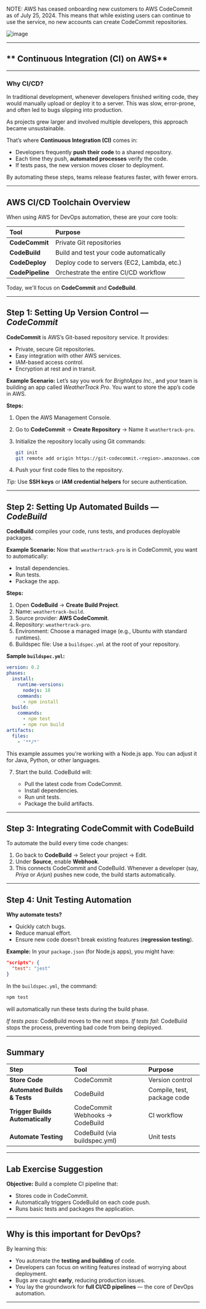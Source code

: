 NOTE: AWS has ceased onboarding new customers to AWS CodeCommit as of July 25, 2024. This means that while existing users can continue to use the service, no new accounts can create CodeCommit repositories.

![image](https://github.com/user-attachments/assets/fc7ac995-6cad-4797-8988-311cc6add283)


---

##  ** Continuous Integration (CI) on AWS**

---

###  Why CI/CD?

In traditional development, whenever developers finished writing code, they would manually upload or deploy it to a server. This was slow, error-prone, and often led to bugs slipping into production.

As projects grew larger and involved multiple developers, this approach became unsustainable.

That’s where **Continuous Integration (CI)** comes in:

* Developers frequently **push their code** to a shared repository.
* Each time they push, **automated processes** verify the code.
* If tests pass, the new version moves closer to deployment.

By automating these steps, teams release features faster, with fewer errors.

---

##  **AWS CI/CD Toolchain Overview**

When using AWS for DevOps automation, these are your core tools:

| Tool             | Purpose                                    |
| :--------------- | :----------------------------------------- |
| **CodeCommit**   | Private Git repositories                   |
| **CodeBuild**    | Build and test your code automatically     |
| **CodeDeploy**   | Deploy code to servers (EC2, Lambda, etc.) |
| **CodePipeline** | Orchestrate the entire CI/CD workflow      |

Today, we'll focus on **CodeCommit** and **CodeBuild**.

---

##  Step 1: Setting Up Version Control — *CodeCommit*

**CodeCommit** is AWS’s Git-based repository service.
It provides:

* Private, secure Git repositories.
* Easy integration with other AWS services.
* IAM-based access control.
* Encryption at rest and in transit.

**Example Scenario:**
Let’s say you work for *BrightApps Inc.*, and your team is building an app called *WeatherTrack Pro*. You want to store the app’s code in AWS.

**Steps:**

1. Open the AWS Management Console.

2. Go to **CodeCommit** → **Create Repository** → Name it `weathertrack-pro`.

3. Initialize the repository locally using Git commands:

   ```bash
   git init
   git remote add origin https://git-codecommit.<region>.amazonaws.com/v1/repos/weathertrack-pro
   ```

4. Push your first code files to the repository.

 *Tip:* Use **SSH keys** or **IAM credential helpers** for secure authentication.

---

##  Step 2: Setting Up Automated Builds — *CodeBuild*

**CodeBuild** compiles your code, runs tests, and produces deployable packages.

**Example Scenario:**
Now that `weathertrack-pro` is in CodeCommit, you want to automatically:

* Install dependencies.
* Run tests.
* Package the app.

**Steps:**

1. Open **CodeBuild** → **Create Build Project**.
2. Name: `weathertrack-build`.
3. Source provider: **AWS CodeCommit**.
4. Repository: `weathertrack-pro`.
5. Environment: Choose a managed image (e.g., Ubuntu with standard runtimes).
6. Buildspec file: Use a `buildspec.yml` at the root of your repository.

**Sample `buildspec.yml`:**

```yaml
version: 0.2
phases:
  install:
    runtime-versions:
      nodejs: 18
    commands:
      - npm install
  build:
    commands:
      - npm test
      - npm run build
artifacts:
  files:
    - '**/*'
```

This example assumes you're working with a Node.js app. You can adjust it for Java, Python, or other languages.

7. Start the build. CodeBuild will:

   * Pull the latest code from CodeCommit.
   * Install dependencies.
   * Run unit tests.
   * Package the build artifacts.

---

##  Step 3: Integrating CodeCommit with CodeBuild

To automate the build every time code changes:

1. Go back to **CodeBuild** → Select your project → Edit.
2. Under **Source**, enable **Webhook**.
3. This connects CodeCommit and CodeBuild.
   Whenever a developer (say, *Priya* or *Arjun*) pushes new code, the build starts automatically.

---

##  Step 4: Unit Testing Automation

**Why automate tests?**

* Quickly catch bugs.
* Reduce manual effort.
* Ensure new code doesn’t break existing features (**regression testing**).

**Example:**
In your `package.json` (for Node.js apps), you might have:

```json
"scripts": {
  "test": "jest"
}
```

In the `buildspec.yml`, the command:

```bash
npm test
```

will automatically run these tests during the build phase.

 *If tests pass*: CodeBuild moves to the next steps.
 *If tests fail*: CodeBuild stops the process, preventing bad code from being deployed.

---

##  Summary

| Step                             | Tool                            | Purpose                     |
| :------------------------------- | :------------------------------ | :-------------------------- |
| **Store Code**                   | CodeCommit                      | Version control             |
| **Automated Builds & Tests**     | CodeBuild                       | Compile, test, package code |
| **Trigger Builds Automatically** | CodeCommit Webhooks → CodeBuild | CI workflow                 |
| **Automate Testing**             | CodeBuild (via buildspec.yml)   | Unit tests                  |

---

##  Lab Exercise Suggestion

**Objective:**
Build a complete CI pipeline that:

* Stores code in CodeCommit.
* Automatically triggers CodeBuild on each code push.
* Runs basic tests and packages the application.


---

##  Why is this important for DevOps?

By learning this:

* You automate the **testing and building** of code.
* Developers can focus on writing features instead of worrying about deployment.
* Bugs are caught **early**, reducing production issues.
* You lay the groundwork for **full CI/CD pipelines** — the core of DevOps automation.

---


